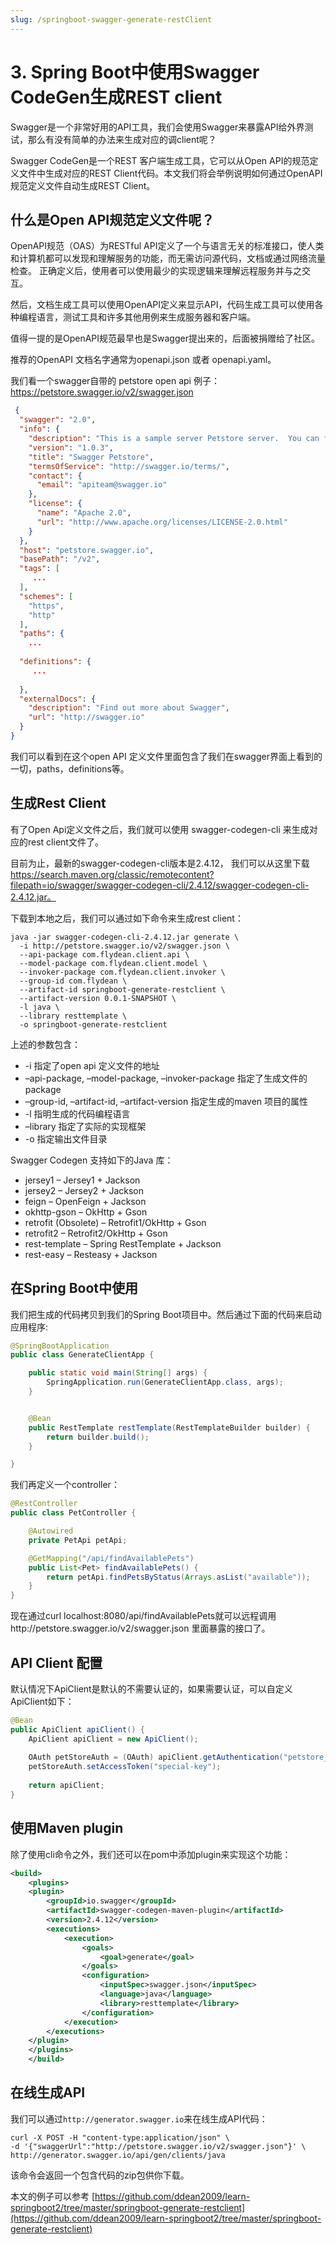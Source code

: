 ```yaml
---
slug: /springboot-swagger-generate-restClient
---
```


# 3. Spring Boot中使用Swagger CodeGen生成REST client

Swagger是一个非常好用的API工具，我们会使用Swagger来暴露API给外界测试，那么有没有简单的办法来生成对应的调client呢？ 

Swagger CodeGen是一个REST 客户端生成工具，它可以从Open API的规范定义文件中生成对应的REST Client代码。本文我们将会举例说明如何通过OpenAPI 规范定义文件自动生成REST Client。

## 什么是Open API规范定义文件呢？ 

OpenAPI规范（OAS）为RESTful API定义了一个与语言无关的标准接口，使人类和计算机都可以发现和理解服务的功能，而无需访问源代码，文档或通过网络流量检查。 正确定义后，使用者可以使用最少的实现逻辑来理解远程服务并与之交互。

然后，文档生成工具可以使用OpenAPI定义来显示API，代码生成工具可以使用各种编程语言，测试工具和许多其他用例来生成服务器和客户端。

值得一提的是OpenAPI规范最早也是Swagger提出来的，后面被捐赠给了社区。

推荐的OpenAPI 文档名字通常为openapi.json 或者 openapi.yaml。

我们看一个swagger自带的 petstore open api 例子： https://petstore.swagger.io/v2/swagger.json

~~~json
 {
  "swagger": "2.0",
  "info": {
    "description": "This is a sample server Petstore server.  You can find out more about Swagger at [http://swagger.io](http://swagger.io) or on [irc.freenode.net, #swagger](http://swagger.io/irc/).  For this sample, you can use the api key `special-key` to test the authorization filters.",
    "version": "1.0.3",
    "title": "Swagger Petstore",
    "termsOfService": "http://swagger.io/terms/",
    "contact": {
      "email": "apiteam@swagger.io"
    },
    "license": {
      "name": "Apache 2.0",
      "url": "http://www.apache.org/licenses/LICENSE-2.0.html"
    }
  },
  "host": "petstore.swagger.io",
  "basePath": "/v2",
  "tags": [
     ...
  ],
  "schemes": [
    "https",
    "http"
  ],
  "paths": {
    ...
       
  "definitions": {
     ...
     
  },
  "externalDocs": {
    "description": "Find out more about Swagger",
    "url": "http://swagger.io"
  }
}
~~~

我们可以看到在这个open API 定义文件里面包含了我们在swagger界面上看到的一切，paths，definitions等。

## 生成Rest Client

有了Open Api定义文件之后，我们就可以使用 swagger-codegen-cli 来生成对应的rest client文件了。

目前为止，最新的swagger-codegen-cli版本是2.4.12， 我们可以从这里下载 https://search.maven.org/classic/remotecontent?filepath=io/swagger/swagger-codegen-cli/2.4.12/swagger-codegen-cli-2.4.12.jar。 

下载到本地之后，我们可以通过如下命令来生成rest client：

~~~shell
java -jar swagger-codegen-cli-2.4.12.jar generate \
  -i http://petstore.swagger.io/v2/swagger.json \
  --api-package com.flydean.client.api \
  --model-package com.flydean.client.model \
  --invoker-package com.flydean.client.invoker \
  --group-id com.flydean \
  --artifact-id springboot-generate-restclient \
  --artifact-version 0.0.1-SNAPSHOT \
  -l java \
  --library resttemplate \
  -o springboot-generate-restclient
~~~

上述的参数包含：

* -i 指定了open api 定义文件的地址
* –api-package, –model-package, –invoker-package 指定了生成文件的package
* –group-id, –artifact-id, –artifact-version 指定生成的maven 项目的属性
* -l 指明生成的代码编程语言
* –library 指定了实际的实现框架
* -o 指定输出文件目录

Swagger Codegen 支持如下的Java 库：

* jersey1 – Jersey1 + Jackson
* jersey2 – Jersey2 + Jackson
* feign – OpenFeign + Jackson
* okhttp-gson – OkHttp + Gson
* retrofit (Obsolete) – Retrofit1/OkHttp + Gson
* retrofit2 – Retrofit2/OkHttp + Gson
* rest-template – Spring RestTemplate + Jackson
* rest-easy – Resteasy + Jackson

## 在Spring Boot中使用

我们把生成的代码拷贝到我们的Spring Boot项目中。然后通过下面的代码来启动应用程序:

~~~java
@SpringBootApplication
public class GenerateClientApp {

    public static void main(String[] args) {
        SpringApplication.run(GenerateClientApp.class, args);
    }


    @Bean
    public RestTemplate restTemplate(RestTemplateBuilder builder) {
        return builder.build();
    }

}
~~~

我们再定义一个controller：

~~~java
@RestController
public class PetController {

    @Autowired
    private PetApi petApi;

    @GetMapping("/api/findAvailablePets")
    public List<Pet> findAvailablePets() {
        return petApi.findPetsByStatus(Arrays.asList("available"));
    }
}
~~~

现在通过curl localhost:8080/api/findAvailablePets就可以远程调用http://petstore.swagger.io/v2/swagger.json 里面暴露的接口了。

##  API Client 配置

默认情况下ApiClient是默认的不需要认证的，如果需要认证，可以自定义ApiClient如下：

~~~java
@Bean
public ApiClient apiClient() {
    ApiClient apiClient = new ApiClient();
 
    OAuth petStoreAuth = (OAuth) apiClient.getAuthentication("petstore_auth");
    petStoreAuth.setAccessToken("special-key");
 
    return apiClient;
}
~~~

## 使用Maven plugin

除了使用cli命令之外，我们还可以在pom中添加plugin来实现这个功能：

~~~xml
<build>
    <plugins>
    <plugin>
        <groupId>io.swagger</groupId>
        <artifactId>swagger-codegen-maven-plugin</artifactId>
        <version>2.4.12</version>
        <executions>
            <execution>
                <goals>
                    <goal>generate</goal>
                </goals>
                <configuration>
                    <inputSpec>swagger.json</inputSpec>
                    <language>java</language>
                    <library>resttemplate</library>
                </configuration>
            </execution>
        </executions>
    </plugin>
    </plugins>
    </build>
~~~

## 在线生成API

我们可以通过`http://generator.swagger.io`来在线生成API代码：

~~~shell
curl -X POST -H "content-type:application/json" \
-d '{"swaggerUrl":"http://petstore.swagger.io/v2/swagger.json"}' \
http://generator.swagger.io/api/gen/clients/java
~~~

该命令会返回一个包含代码的zip包供你下载。

本文的例子可以参考 [https://github.com/ddean2009/learn-springboot2/tree/master/springboot-generate-restclient](https://github.com/ddean2009/learn-springboot2/tree/master/springboot-generate-restclient)


